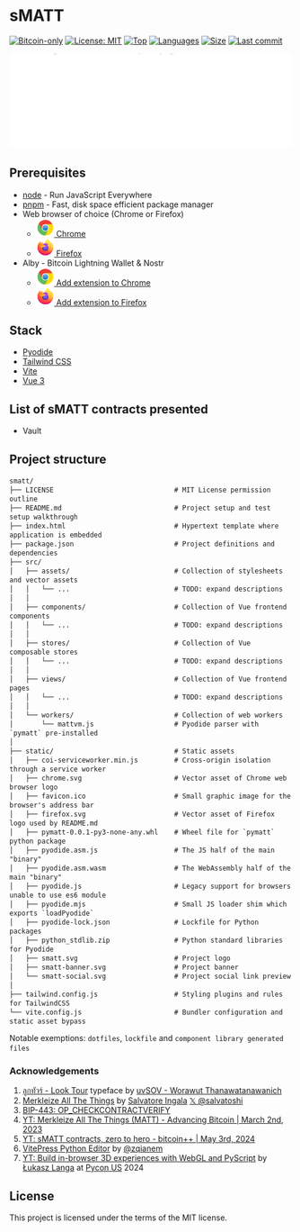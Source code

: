 # sMATT

[![Bitcoin-only](https://img.shields.io/badge/bitcoin-only-FF9900?logo=bitcoin)](https://twentyone.world)
[![License: MIT](https://img.shields.io/badge/License-MIT-yellow.svg)](https://github.com/krutt/smatt/blob/master/LICENSE)
[![Top](https://img.shields.io/github/languages/top/krutt/smatt)](https://github.com/krutt/smatt)
[![Languages](https://img.shields.io/github/languages/count/krutt/smatt)](https://github.com/krutt/smatt)
[![Size](https://img.shields.io/github/repo-size/krutt/smatt)](https://github.com/krutt/smatt)
[![Last commit](https://img.shields.io/github/last-commit/krutt/smatt/master)](https://github.com/krutt/smatt)

[![sMATT banner](https://github.com/krutt/smatt/blob/master/static/smatt-banner.svg)](static/smatt-banner.svg)

## Prerequisites

* [node](https://nodejs.org) - Run JavaScript Everywhere
* [pnpm](https://pnpm.io) - Fast, disk space efficient package manager
* Web browser of choice (Chrome or Firefox)
  * [![Chrome Logo](static/chrome.svg) Chrome](https://www.google.com/chrome)
  * [![Firefox Logo](static/firefox.svg) Firefox](https://www.mozilla.org/en-US/firefox/new)
* Alby - Bitcoin Lightning Wallet & Nostr
  * [![Chrome Logo](static/chrome.svg) Add extension to Chrome](https://chromewebstore.google.com/detail/alby-bitcoin-wallet-for-l/iokeahhehimjnekafflcihljlcjccdbe)
  * [![Firefox Logo](static/firefox.svg) Add extension to Firefox](https://addons.mozilla.org/en-US/firefox/addon/alby)

## Stack

* [Pyodide](https://pyodide.org/en/stable)
* [Tailwind CSS](https://tailwindcss.com)
* [Vite](https://vitejs.dev)
* [Vue 3](https://v3.vuejs.org)

## List of sMATT contracts presented

* Vault

## Project structure

```
smatt/
├── LICENSE                              # MIT License permission outline
├── README.md                            # Project setup and test setup walkthrough
├── index.html                           # Hypertext template where application is embedded
├── package.json                         # Project definitions and dependencies 
├── src/
│   ├── assets/                          # Collection of stylesheets and vector assets
│   │   └── ...                          # TODO: expand descriptions
│   │
│   ├── components/                      # Collection of Vue frontend components
│   │   └── ...                          # TODO: expand descriptions
│   │
│   ├── stores/                          # Collection of Vue composable stores
│   │   └── ...                          # TODO: expand descriptions
│   │
│   ├── views/                           # Collection of Vue frontend pages
│   │   └── ...                          # TODO: expand descriptions
│   │
│   └── workers/                         # Collection of web workers
│       └── mattvm.js                    # Pyodide parser with `pymatt` pre-installed
│
├── static/                              # Static assets
│   ├── coi-serviceworker.min.js         # Cross-origin isolation through a service worker
│   ├── chrome.svg                       # Vector asset of Chrome web browser logo
│   ├── favicon.ico                      # Small graphic image for the browser's address bar
│   ├── firefox.svg                      # Vector asset of Firefox logo used by README.md
│   ├── pymatt-0.0.1-py3-none-any.whl    # Wheel file for `pymatt` python package
│   ├── pyodide.asm.js                   # The JS half of the main "binary"
│   ├── pyodide.asm.wasm                 # The WebAssembly half of the main "binary"
│   ├── pyodide.js                       # Legacy support for browsers unable to use es6 module
│   ├── pyodide.mjs                      # Small JS loader shim which exports `loadPyodide`
│   ├── pyodide-lock.json                # Lockfile for Python packages
│   ├── python_stdlib.zip                # Python standard libraries for Pyodide
│   ├── smatt.svg                        # Project logo
│   ├── smatt-banner.svg                 # Project banner
│   └── smatt-social.svg                 # Project social link preview
│
├── tailwind.config.js                   # Styling plugins and rules for TailwindCSS
└── vite.config.js                       # Bundler configuration and static asset bypass
```

Notable exemptions: `dotfiles`, `lockfile` and `component library generated files`

### Acknowledgements

1. [ลูกทัวร์ - Look Tour](https://www.f0nt.com/release/sov-looktour) typeface
  by [uvSOV - Worawut Thanawatanawanich](https://fb.com/worawut.thanawatanawanich)
2. [Merkleize All The Things](https://merkle.fun)
  by [Salvatore Ingala](https://salvatoshi.com) [𝕏 @salvatoshi](https://x.com/salvatoshi)
3. [BIP-443: OP_CHECKCONTRACTVERIFY](https://github.com/bitcoin/bips/blob/master/bip-0443.mediawiki)
4. [YT: Merkleize All The Things (MATT) - Advancing Bitcoin | March 2nd, 2023](https://youtu.be/56_rItUgrbA)
5. [YT: sMATT contracts, zero to hero - bitcoin++ | May 3rd, 2024](https://youtu.be/BvXI1IOargk)
6. [VitePress Python Editor](https://github.com/zqianem/vitepress-python-editor)
  by [@zqianem](https://github.com/zqianem)
7. [YT: Build in-browser 3D experiences with WebGL and PyScript](https://youtu.be/NQyzFbYZjHk)
  by [Łukasz Langa](https://lukasz.langa.pl)
  at [Pycon US](https://us.pycon.org) 2024

## License

This project is licensed under the terms of the MIT license.
